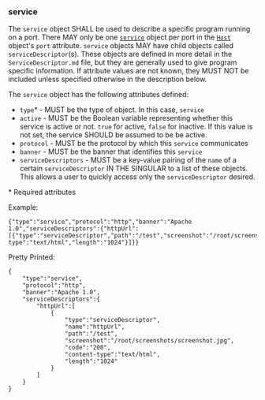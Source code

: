 ### service

The `service` object SHALL be used to describe a specific program running on a port. There MAY only be one [`service`](Service.md) object per port in the [`Host`](Host.md) object's `port` attribute. `service` objects MAY have child objects called `serviceDescriptor`(s). These objects are defined in more detail in the `ServiceDescriptor.md` file, but they are generally used to give program specific information. If attribute values are not known, they MUST NOT be included unless specified otherwise in the description below.  

The `service` object has the following attributes defined:
* `type`* - MUST be the type of object. In this case, `service`
* `active` - MUST be the Boolean variable representing whether this service is active or not. `true` for active, `false` for inactive. If this value is not set, the service SHOULD be assumed to be be active.
* `protocol` - MUST be the protocol by which this `service` communicates	
* `banner` - MUST be the banner that identifies this `service`
* `serviceDescriptors` - MUST be a key-value pairing of the `name` of a certain `serviceDescriptor` IN THE SINGULAR to a list of these objects. This allows a user to quickly access only the `serviceDescriptor` desired.

\* Required attributes

Example:
```
{"type":"service","protocol":"http","banner":"Apache 1.0","serviceDescriptors":{"httpUrl":[{"type":"serviceDescriptor","path":"/test","screenshot":"/root/screenshots/screenshot.jpg","code":"200","content-type":"text/html","length":"1024"}]}}
```

Pretty Printed:
```
{
    "type":"service",
    "protocol":"http",
    "banner":"Apache 1.0",
    "serviceDescriptors":{
        "httpUrl":[
            {
                "type":"serviceDescriptor",
                "name":"httpUrl",
                "path":"/test",
                "screenshot":"/root/screenshots/screenshot.jpg",
                "code":"200",
                "content-type":"text/html",
                "length":"1024"
            }
        ]
    }
}
```

